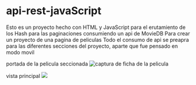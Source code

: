 # api-rest-javaScript

Esto es un proyecto hecho con HTML y JavaScript para el erutamiento de los Hash para las paginaciones consumiendo un api de MovieDB
Para crear un proyecto de una pagina de peliculas 
Todo el consumo de api se preapra para las diferentes secciones del proyecto, aparte que fue pensado en modo movil

portada de la pelicula seccionada
<img src="https://i.imgur.com/LQkLgwg.jpg" alt="captura de ficha de la pelicula">

vista principal 
<img src="https://i.imgur.com/y9JMI7l.jpg">
